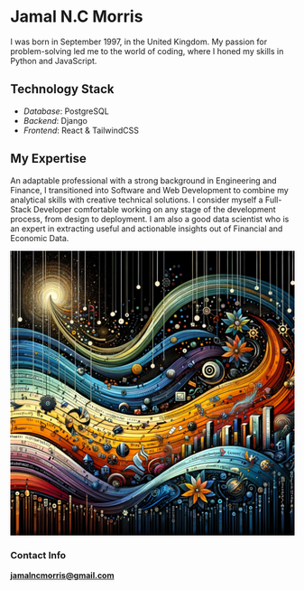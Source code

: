# Jamal N.C Morris

I was born in September 1997, in the United Kingdom. My passion for problem-solving led me to the world of coding, where I honed my skills in Python and JavaScript.

## Technology Stack

* *Database*: PostgreSQL
* *Backend*: Django
* *Frontend*: React & TailwindCSS

## My Expertise

An adaptable professional with a strong background in Engineering and Finance, I transitioned into Software and Web Development to combine my analytical skills with creative technical solutions. I consider myself a Full-Stack Developer comfortable working on any stage of the development process, from design to deployment. I am also a good data scientist who is an expert in extracting useful and actionable insights out of Financial and Economic Data.

<img src='/static/images/development.png'></img>

### Contact Info

**jamalncmorris@gmail.com**

<!-- <img src='/static/video/code.gif'></img> -->
